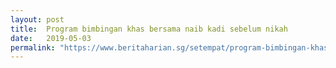 ```yaml
---
layout: post
title:  Program bimbingan khas bersama naib kadi sebelum nikah
date:   2019-05-03
permalink: "https://www.beritaharian.sg/setempat/program-bimbingan-khas-bersama-naib-kadi-sebelum-nikah"
---
```

